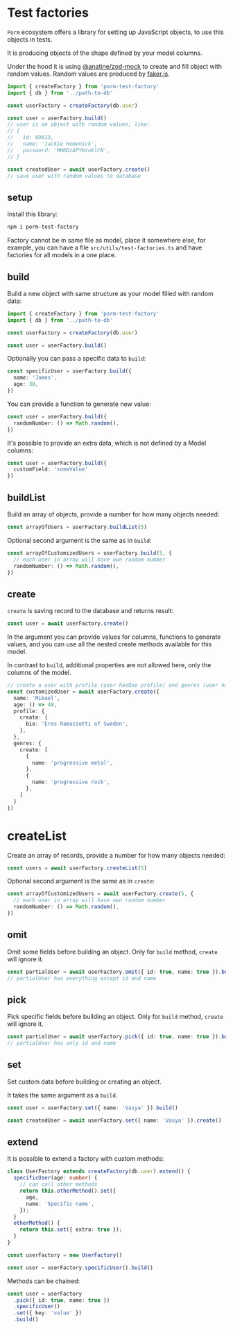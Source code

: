 # Test factories

`Porm` ecosystem offers a library for setting up JavaScript objects, to use this objects in tests.

It is producing objects of the shape defined by your model columns.

Under the hood it is using [@anatine/zod-mock](https://github.com/anatine/zod-plugins/tree/main/packages/zod-mock)
to create and fill object with random values. Random values are produced by [faker.js](https://www.npmjs.com/package/@faker-js/faker).

```ts
import { createFactory } from 'porm-test-factory'
import { db } from '../path-to-db'

const userFactory = createFactory(db.user)

const user = userFactory.build()
// user is an object with random values, like:
// {
//   id: 89613,
//   name: 'Jackie Homenick',
//   password: 'MHDDzAPYHzuklCN',
// }

const createdUser = await userFactory.create()
// save user with random values to database
```

## setup

Install this library:

```sh
npm i porm-test-factory
```

Factory cannot be in same file as model, place it somewhere else, for example, you can have a file `src/utils/test-factories.ts` and have factories for all models in a one place.

## build

Build a new object with same structure as your model filled with random data:

```ts
import { createFactory } from 'porm-test-factory'
import { db } from '../path-to-db'

const userFactory = createFactory(db.user)

const user = userFactory.build()
```

Optionally you can pass a specific data to `build`:

```ts
const specificUser = userFactory.build({
  name: 'James',
  age: 30,
})
```

You can provide a function to generate new value:

```ts
const user = userFactory.build({
  randomNumber: () => Math.random(),
})
```

It's possible to provide an extra data, which is not defined by a Model columns:

```ts
const user = userFactory.build({
  customField: 'someValue'
})
```

## buildList

Build an array of objects, provide a number for how many objects needed:

```ts
const arrayOfUsers = userFactory.buildList(5)
```

Optional second argument is the same as in `build`:

```ts
const arrayOfCustomizedUsers = userFactory.build(5, {
  // each user in array will have own random number
  randomNumber: () => Math.random(),
})
```

## create

`create` is saving record to the database and returns result:

```ts
const user = await userFactory.create()
```

In the argument you can provide values for columns, functions to generate values,
and you can use all the nested create methods available for this model.

In contrast to `build`, additional properties are not allowed here, only the columns of the model.

```ts
// create a user with profile (user hasOne profile) and genres (user hasMany genres)
const customizedUser = await userFactory.create({
  name: 'Mikael',
  age: () => 48,
  profile: {
    create: {
      bio: 'Eros Ramazzotti of Sweden',
    },
  },
  genres: {
    create: [
      {
        name: 'progressive metal',
      },
      {
        name: 'progressive rock',
      },
    ]
  }
})
```

# createList

Create an array of records, provide a number for how many objects needed:

```ts
const users = await userFactory.createList(5)
```

Optional second argument is the same as in `create`:

```ts
const arrayOfCustomizedUsers = await userFactory.create(5, {
  // each user in array will have own random number
  randomNumber: () => Math.random(),
})
```

## omit

Omit some fields before building an object. Only for `build` method, `create` will ignore it.

```ts
const partialUser = await userFactory.omit({ id: true, name: true }).build()
// partialUser has everything except id and name
```

## pick

Pick specific fields before building an object. Only for `build` method, `create` will ignore it.

```ts
const partialUser = await userFactory.pick({ id: true, name: true }).build()
// partialUser has only id and name
```

## set

Set custom data before building or creating an object.

It takes the same argument as a `build`.

```ts
const user = userFactory.set({ name: 'Vasya' }).build()

const createdUser = await userFactory.set({ name: 'Vasya' }).create()
```

## extend

It is possible to extend a factory with custom methods:

```ts
class UserFactory extends createFactory(db.user).extend() {
  specificUser(age: number) {
    // can call other methods
    return this.otherMethod().set({
      age,
      name: 'Specific name',
    });
  }
  otherMethod() {
    return this.set({ extra: true });
  }
}

const userFactory = new UserFactory()

const user = userFactory.specificUser().build()
```

Methods can be chained:

```ts
const user = userFactory
  .pick({ id: true, name: true })
  .specificUser()
  .set({ key: 'value' })
  .build()
```
